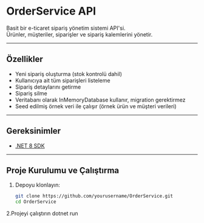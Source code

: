 # OrderService API

Basit bir e-ticaret sipariş yönetim sistemi API'si.  
Ürünler, müşteriler, siparişler ve sipariş kalemlerini yönetir.

---

## Özellikler

- Yeni sipariş oluşturma (stok kontrolü dahil)  
- Kullanıcıya ait tüm siparişleri listeleme  
- Sipariş detaylarını getirme  
- Sipariş silme  
- Veritabanı olarak InMemoryDatabase kullanır, migration gerektirmez  
- Seed edilmiş örnek veri ile çalışır (örnek ürün ve müşteri verileri)

---

## Gereksinimler

- [.NET 8 SDK](https://dotnet.microsoft.com/en-us/download/dotnet/8.0)

---

## Proje Kurulumu ve Çalıştırma

1. Depoyu klonlayın:

   ```bash
   git clone https://github.com/yourusername/OrderService.git
   cd OrderService
2.Projeyi çalıştırın
dotnet run

